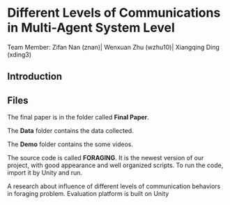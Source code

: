# Different Levels of Communications in Multi-Agent System Level #

Team Member:
Zifan Nan (znan)|
Wenxuan Zhu (wzhu10)|
Xiangqing Ding (xding3)

## Introduction ##

## Files ##
The final paper is in the folder called **Final Paper**.

The **Data** folder contains the data collected.

The **Demo** folder contains the some videos.

The source code is called **FORAGING**. It is the newest version of our project, with good appearance and well organized scripts. To run the code, import it by Unity and run.

A research about influence of different levels of communication behaviors in foraging problem. Evaluation platform is built on Unity